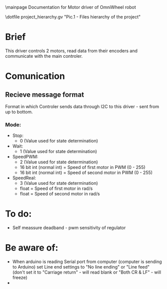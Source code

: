 \mainpage Documentation for Motor driver of OmniWheel robot

\dotfile project_hierarchy.gv "Pic.1 - Files hierarchy of the project"

# Brief
This driver controls 2 motors, read data from their encoders and communicate with the main controler.

# Comunication
## Recieve message format
Format in which Controler sends data through I2C to this driver - sent from up to bottom.

### Mode:
- Stop:
    - 0 (Value used for state determination)
- Wait:
    - 1 (Value used for state determination)
- SpeedPWM:
    - 2 (Value used for state determination)
    - 16 bit int (normal int) = Speed of first motor in PWM (0 - 255)
    - 16 bit int (normal int) = Speed of second motor in PWM (0 - 255)
- SpeedReal:
    - 3 (Value used for state determination)
    - float = Speed of first motor in rad/s
    - float = Speed of second motor in rad/s
# To do:
- Self meassure deadband - pwm sensitivity of regulator

# Be aware of:
- When arduino is reading Serial port from computer (computer is sending to Arduino) set Line end settings to "No line ending" or "Line feed" (don't set it to "Carriage return" - will read blank or "Both CR & LF" - will freeze)
- 